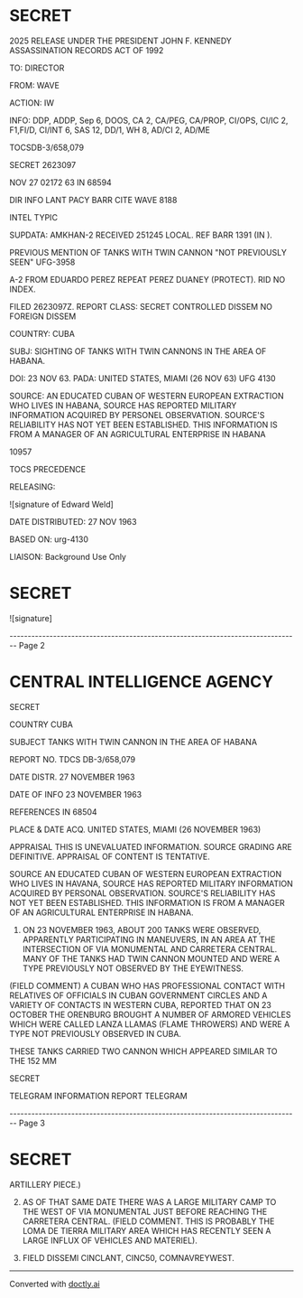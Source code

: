 # SECRET

2025 RELEASE UNDER THE PRESIDENT JOHN F. KENNEDY ASSASSINATION RECORDS ACT OF 1992

TO: DIRECTOR

FROM: WAVE

ACTION: IW

INFO: DDP, ADDP, Sep 6, DOOS, CA 2, CA/PEG, CA/PROP, CI/OPS, CI/IC 2, F1,FI/D, CI/INT 6, SAS 12, DD/1, WH 8, AD/CI 2, AD/ME

TOCSDB-3/658,079

SECRET 2623097

NOV 27 02172 63 IN 68594

DIR INFO LANT PACY BARR CITE WAVE 8188

INTEL TYPIC

SUPDATA: AMKHAN-2 RECEIVED 251245 LOCAL. REF BARR 1391 (IN ).

PREVIOUS MENTION OF TANKS WITH TWIN CANNON "NOT PREVIOUSLY SEEN" UFG-3958

A-2 FROM EDUARDO PEREZ REPEAT PEREZ DUANEY (PROTECT). RID NO INDEX.

FILED 2623097Z. REPORT CLASS: SECRET CONTROLLED DISSEM NO FOREIGN DISSEM

COUNTRY: CUBA

SUBJ: SIGHTING OF TANKS WITH TWIN CANNONS IN THE AREA OF HABANA.

DOI: 23 NOV 63. PADA: UNITED STATES, MIAMI (26 NOV 63) UFG 4130

SOURCE: AN EDUCATED CUBAN OF WESTERN EUROPEAN EXTRACTION WHO LIVES IN HABANA, SOURCE HAS REPORTED MILITARY INFORMATION ACQUIRED BY PERSONEL OBSERVATION. SOURCE'S RELIABILITY HAS NOT YET BEEN ESTABLISHED. THIS INFORMATION IS FROM A MANAGER OF AN AGRICULTURAL ENTERPRISE IN HABANA

10957

TOCS PRECEDENCE

RELEASING:

![signature of Edward Weld]

DATE DISTRIBUTED: 27 NOV 1963

BASED ON: urg-4130

LIAISON: Background Use Only

# SECRET

![signature]


-------------------------------------------------------------------------------- Page 2

# CENTRAL INTELLIGENCE AGENCY

SECRET

COUNTRY CUBA

SUBJECT TANKS WITH TWIN CANNON IN THE AREA OF HABANA

REPORT NO. TDCS DB-3/658,079

DATE DISTR. 27 NOVEMBER 1963

DATE OF INFO 23 NOVEMBER 1963

REFERENCES IN 68504

PLACE & DATE ACQ. UNITED STATES, MIAMI (26 NOVEMBER 1963)

APPRAISAL THIS IS UNEVALUATED INFORMATION. SOURCE GRADING ARE DEFINITIVE. APPRAISAL OF CONTENT IS TENTATIVE.

SOURCE AN EDUCATED CUBAN OF WESTERN EUROPEAN EXTRACTION WHO LIVES IN HAVANA, SOURCE HAS REPORTED MILITARY INFORMATION ACQUIRED BY PERSONAL OBSERVATION. SOURCE'S RELIABILITY HAS NOT YET BEEN ESTABLISHED. THIS INFORMATION IS FROM A MANAGER OF AN AGRICULTURAL ENTERPRISE IN HABANA.

1. ON 23 NOVEMBER 1963, ABOUT 200 TANKS WERE OBSERVED, APPARENTLY PARTICIPATING IN MANEUVERS, IN AN AREA AT THE INTERSECTION OF VIA MONUMENTAL AND CARRETERA CENTRAL. MANY OF THE TANKS HAD TWIN CANNON MOUNTED AND WERE A TYPE PREVIOUSLY NOT OBSERVED BY THE EYEWITNESS.

(FIELD COMMENT) A CUBAN WHO HAS PROFESSIONAL CONTACT WITH RELATIVES OF OFFICIALS IN CUBAN GOVERNMENT CIRCLES AND A VARIETY OF CONTACTS IN WESTERN CUBA, REPORTED THAT ON 23 OCTOBER THE ORENBURG BROUGHT A NUMBER OF ARMORED VEHICLES WHICH WERE CALLED LANZA LLAMAS (FLAME THROWERS) AND WERE A TYPE NOT PREVIOUSLY OBSERVED IN CUBA.

THESE TANKS CARRIED TWO CANNON WHICH APPEARED SIMILAR TO THE 152 MM

SECRET

TELEGRAM INFORMATION REPORT TELEGRAM


-------------------------------------------------------------------------------- Page 3

# SECRET

ARTILLERY PIECE.)

2. AS OF THAT SAME DATE THERE WAS A LARGE MILITARY CAMP TO THE WEST OF VIA MONUMENTAL JUST BEFORE REACHING THE CARRETERA CENTRAL. (FIELD COMMENT. THIS IS PROBABLY THE LOMA DE TIERRA MILITARY AREA WHICH HAS RECENTLY SEEN A LARGE INFLUX OF VEHICLES AND MATERIEL).

3. FIELD DISSEMI CINCLANT, CINC50, COMNAVREYWEST.


---
Converted with [doctly.ai](https://doctly.ai)